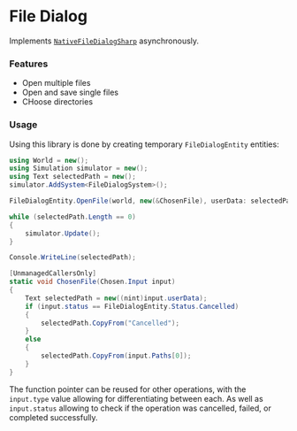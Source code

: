 # File Dialog

Implements [`NativeFileDialogSharp`](https://github.com/simulation-tree/NativeFileDialogSharp) asynchronously.

### Features
- Open multiple files
- Open and save single files
- CHoose directories

### Usage

Using this library is done by creating temporary `FileDialogEntity` entities:
```cs
using World = new();
using Simulation simulator = new();
using Text selectedPath = new();
simulator.AddSystem<FileDialogSystem>();

FileDialogEntity.OpenFile(world, new(&ChosenFile), userData: selectedPath.Address);

while (selectedPath.Length == 0)
{
    simulator.Update();
}

Console.WriteLine(selectedPath);

[UnmanagedCallersOnly]
static void ChosenFile(Chosen.Input input)
{
    Text selectedPath = new((nint)input.userData);
    if (input.status == FileDialogEntity.Status.Cancelled)
    {
        selectedPath.CopyFrom("Cancelled");
    }
    else
    {
        selectedPath.CopyFrom(input.Paths[0]);
    }
}
```

The function pointer can be reused for other operations, with the `input.type` value allowing for
differentiating between each. As well as `input.status` allowing to check if the operation was cancelled,
failed, or completed successfully.
